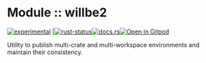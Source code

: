 # Module :: willbe2
<!--{ generate.module_header.start() }-->
 [![experimental](https://raster.shields.io/static/v1?label=&message=experimental&color=orange)](https://github.com/emersion/stability-badges#experimental) |[![rust-status](https://github.com/Wandalen/wTools/actions/workflows/ModuleWillbe2Push.yml/badge.svg)](https://github.com/Wandalen/wTools/actions/workflows/ModuleWillbe2Push.yml)[![docs.rs](https://img.shields.io/docsrs/willbe2?color=e3e8f0&logo=docs.rs)](https://docs.rs/willbe2)[![Open in Gitpod](https://raster.shields.io/static/v1?label=try&message=online&color=eee&logo=gitpod&logoColor=eee)](https://gitpod.io/#RUN_PATH=.,SAMPLE_FILE=sample%2Frust%2Fwillbe2_trivial%2Fsrc%2Fmain.rs,RUN_POSTFIX=--example%20willbe2_trivial/https://github.com/Wandalen/wTools)
<!--{ generate.module_header.end }-->

Utility to publish multi-crate and multi-workspace environments and maintain their consistency.

<!-- qqq : xxx : write -->

<!-- ### Basic use-case

```rust
use willbe2::*;

fn main()
{
}
```

### To add to your project

```bash
cargo add willbe2
```

### Try out from the repository

``` shell test
git clone https://github.com/Wandalen/wTools
cd wTools
cd examples/willbe2_trivial
cargo run
``` -->
